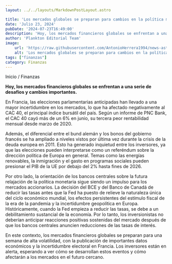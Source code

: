 ```yaml
---
layout: ../../layouts/MarkdownPostLayout.astro

title: 'Los mercados globales se preparan para cambios en la política monetaria'
date: 'Julio 23, 2024'
pubDate: '2024-07-23T16:49:00'
description: 'Hoy, los mercados financieros globales se enfrentan a una serie de desafíos y cambios importantes.'
author: 'Plankton Editorial Team'
image:
    url: 'https://raw.githubusercontent.com/AntonioHerrera1994/news-astro/master/src/assets/finanzas/finanzas63.webp'
    alt: 'Los mercados globales se preparan para cambios en la política monetaria'
tags: ["finanzas"]
category: Finanzas
---
```


<span><a href="/" style="text-decoration:none;color:#0F1416">Inicio</a> / <a href="/finanzas" style="text-decoration:none;color:#0F1416">Finanzas</a></span>


<p style="font-weight: bold;">Hoy, los mercados financieros globales se enfrentan a una serie de desafíos y cambios importantes.</p>

En Francia, las elecciones parlamentarias anticipadas han llevado a una mayor incertidumbre en los mercados, lo que ha afectado negativamente al CAC 40, el principal índice bursátil del país. Según un informe de PNC Bank, el CAC 40 cayó más de un 6% en junio, su tercera peor rentabilidad mensual desde marzo de 2020.

Además, el diferencial entre el bund alemán y los bonos del gobierno francés se ha ampliado a niveles vistos por última vez durante la crisis de la deuda europea en 2011. Esto ha generado inquietud entre los inversores, ya que las elecciones pueden interpretarse como un referéndum sobre la dirección política de Europa en general. Temas como las energías renovables, la inmigración y el gasto en programas sociales pueden presionar el PIB de la UE por debajo del 2% hasta fines de 2026.

Por otro lado, la orientación de los bancos centrales sobre la futura relajación de la política monetaria sigue siendo un impulso para los mercados accionarios. La decisión del BCE y del Banco de Canadá de reducir las tasas antes que la Fed ha puesto de relieve la naturaleza única del ciclo económico mundial, los efectos persistentes del estímulo fiscal de la era de la pandemia y la incertidumbre geopolítica en Europa. Históricamente, cuando la Fed empieza a reducir las tasas, se debe a un debilitamiento sustancial de la economía. Por lo tanto, los inversionistas no deberían anticipar reacciones positivas sostenidas del mercado después de que los bancos centrales anuncien reducciones de las tasas de interés.

En este contexto, los mercados financieros globales se preparan para una semana de alta volatilidad, con la publicación de importantes datos económicos y la incertidumbre electoral en Francia. Los inversores están en alerta, esperando a ver cómo se desarrollan estos eventos y cómo afectarán a los mercados en el futuro cercano.